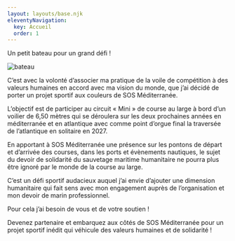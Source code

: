 ```yaml
---
layout: layouts/base.njk
eleventyNavigation:
  key: Accueil
  order: 1
---
```


Un petit bateau pour un grand défi !

![bateau](/images/entrainement.jpg)

C’est avec la volonté d’associer ma pratique de la voile de compétition à des valeurs humaines en
accord avec ma vision du monde, que j’ai décidé de porter un projet sportif aux couleurs de SOS
Méditerranée.

L’objectif est de participer au circuit « Mini » de course au large à bord d’un voilier de 6,50 mètres
qui se déroulera sur les deux prochaines années en méditerranée et en atlantique avec comme
point d’orgue final la traversée de l’atlantique en solitaire en 2027.

En apportant à SOS Méditerranée une présence sur les pontons de départ et d’arrivée des
courses, dans les ports et évènements nautiques, le sujet du devoir de solidarité du sauvetage
maritime humanitaire ne pourra plus être ignoré par le monde de la course au large.

C’est un défi sportif audacieux auquel j’ai envie d’ajouter une dimension humanitaire qui fait sens
avec mon engagement auprès de l’organisation et mon devoir de marin professionnel.

Pour cela j’ai besoin de vous et de votre soutien !

Devenez partenaire et embarquez aux côtés de SOS Méditerranée pour un projet sportif inédit qui
véhicule des valeurs humaines et de solidarité !
